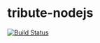 # tribute-nodejs

[![Build Status](https://travis-ci.org/P1xt/tribute-nodejs.svg?branch=master)](https://travis-ci.org/P1xt/tribute-nodejs)